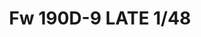 ---
title: "Fw 190D-9 LATE  1/48"
price: 2750.00 
desc: "PROFIPACK, Fw 190D-9 LATE  1/48, razmera: 1/48"
img_path: "/assets/img/8189.jpg"
brand: AMMO
available: true
special_offer: false
new: false
soon: false
cat: "Plasticne-Makete"
subcat: "PM-EDUARD"
subsubcat: ""
sifra: "8189"
---
